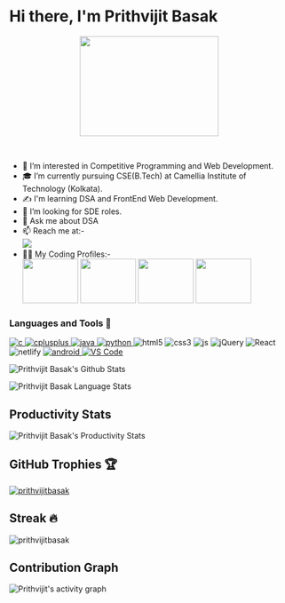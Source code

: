 # Hi there, I'm Prithvijit Basak <img src="https://media.giphy.com/media/hvRJCLFzcasrR4ia7z/giphy.gif" width="10px" height="35px">
<p align="center"><img align="center" width="250" height="180" src=https://c.tenor.com/_DOBjnGspYAAAAAC/code-coding.gif"></p>
 
<br/>
   

- 👀 I’m interested in Competitive Programming and Web Development.
- 🎓 I’m currently pursuing CSE(B.Tech) at Camellia Institute of Technology (Kolkata).
- ✍️ I'm learning DSA and FrontEnd Web Development.
- 💞️ I’m looking for SDE roles.
- 💬 Ask me about DSA 
- 📫 Reach me at:-
<br /> [<img src="https://img.shields.io/badge/LinkedIn-0077B5?style=for-the-badge&logo=linkedin&logoColor=white" />](https://www.linkedin.com/in/prithvijit-basak-4217461b6/)
- :technologist: My Coding Profiles:-
<br/> [<img height="80" width="100" src="https://codeforces.org/s/20715/images/codeforces-telegram-square.png"/>](https://codeforces.com/profile/prithvijitbasak) [<img height="80" width="100" src="https://static.tildacdn.com/tild3234-6137-4038-b336-326164306631/leetcode_logo.png"/>](https://leetcode.com/prithvijitbasak/) [<img height="80" width="100" src="https://static.startuptalky.com/2021/04/codechef-logo-startuptalky.jpg"/>](https://www.codechef.com/users/pbasak) [<img height="80" width="100" src="https://img.atcoder.jp/assets/atcoder.png"/>](https://atcoder.jp/users/prithvijitbasak)
<h3 align="left">Languages and Tools 🚀</h3>
<p align="left"> 
<a href="https://www.cprogramming.com/" target="_blank"> <img src="https://img.shields.io/badge/C-00599C?style=for-the-badge&logo=c&logoColor=white" alt="c"/> </a> 
<a href="https://www.w3schools.com/cpp/" target="_blank"> <img src=https://img.shields.io/badge/C%2B%2B-00599C?style=for-the-badge&logo=c%2B%2B&logoColor=white" alt="cplusplus" /> </a> 
<a href="https://www.java.com" target="_blank"> <img src="https://img.shields.io/badge/Java-ED8B00?style=for-the-badge&logo=java&logoColor=white" alt="java"/> </a> 
<a href="https://www.python.org" target="_blank"> <img src="https://img.shields.io/badge/Python-3776AB?style=for-the-badge&logo=python&logoColor=white" alt="python"/> </a> 
<img src="https://img.shields.io/badge/HTML5-E34F26?style=for-the-badge&logo=html5&logoColor=white" alt="html5"/>
<img src="https://img.shields.io/badge/CSS3-1572B6?style=for-the-badge&logo=css3&logoColor=white" alt="css3"/>
<img src="https://img.shields.io/badge/JavaScript-F7DF1E?style=for-the-badge&logo=javascript&logoColor=black" alt="js"/>
<img src="https://img.shields.io/badge/jQuery-0769AD?style=for-the-badge&logo=jquery&logoColor=white" alt="jQuery"/>
<img src="https://img.shields.io/badge/React-20232A?style=for-the-badge&logo=react&logoColor=61DAFB" alt="React"/>
  <img src="https://img.shields.io/badge/Netlify-00C7B7?style=for-the-badge&logo=netlify&logoColor=white" alt="netlify"/>
<a href="https://developer.android.com" target="_blank"> <img src="https://img.shields.io/badge/Android-3DDC84?style=for-the-badge&logo=android&logoColor=white" alt="android"/> </a> 
<a href="https://git-scm.com/" target="_blank"> <img src="https://img.shields.io/badge/Git-F05032?style=for-the-badge&logo=git&logoColor=white" alt="VS Code"/> </a> 

</p>
   
![Prithvijit Basak's Github Stats](https://github-readme-stats.vercel.app/api?username=prithvijitbasak&show_icons=true&include_all_commits=true&theme=gruvbox)

![Prithvijit Basak Language Stats](https://github-readme-stats.vercel.app/api/top-langs/?username=prithvijitbasak&layout=compact&theme=gruvbox)
## Productivity Stats
![Prithvijit Basak's Productivity Stats](https://github-profile-summary-cards.vercel.app/api/cards/profile-details?username=prithvijitbasak&theme=monokai)

## GitHub Trophies 🏆
  
<p align="left"> <a href="https://github.com/ryo-ma/github-profile-trophy"><img src="https://github-profile-trophy.vercel.app/?username=prithvijitbasak" alt="prithvijitbasak" /></a> </p>

## Streak ️‍🔥

<p><img align="center" src="https://github-readme-streak-stats.herokuapp.com/?user=prithvijitbasak&" alt="prithvijitbasak" /></p>

## Contribution Graph

![Prithvijit's activity graph](https://activity-graph.herokuapp.com/graph?username=prithvijitbasak&theme=gruvbox)
